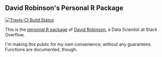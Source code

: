David Robinson's Personal R Package
--------------------------

[![Travis-CI Build Status](https://travis-ci.org/dgrtwo/drlib.svg?branch=master)](https://travis-ci.org/dgrtwo/drlib)

This is the [personal R package](http://hilaryparker.com/2013/04/03/personal-r-packages/) of [David Robinson](http://varianceexplained.org), a Data Scientist at Stack Overflow.

I'm making this public for my own convenience, without any guarantees. Functions are documented, though.
